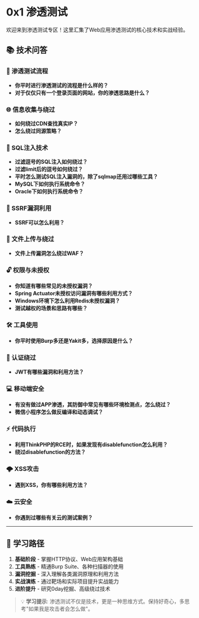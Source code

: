 # 0x1 渗透测试

欢迎来到渗透测试专区！这里汇集了Web应用渗透测试的核心技术和实战经验。

## 📚 技术问答

### 🎯 渗透测试流程
- **你平时进行渗透测试的流程是什么样的？**
- **对于仅仅只有一个登录页面的网站，你的渗透思路是什么？**

### 🌐 信息收集与绕过
- **如何绕过CDN查找真实IP？**
- **怎么绕过同源策略？**

### 💉 SQL注入技术
- **过滤逗号的SQL注入如何绕过？**
- **过滤limit后的逗号如何绕过？**
- **平时怎么测试SQL注入漏洞的，除了sqlmap还用过哪些工具？**
- **MySQL下如何执行系统命令？**
- **Oracle下如何执行系统命令？**

### 🔗 SSRF漏洞利用
- **SSRF可以怎么利用？**

### 📁 文件上传与绕过
- **文件上传漏洞怎么绕过WAF？**

### 🔓 权限与未授权
- **你知道有哪些常见的未授权漏洞？**
- **Spring Actuator未授权访问漏洞有哪些利用方式？**
- **Windows环境下怎么利用Redis未授权漏洞？**
- **测试越权的场景和思路有哪些？**

### 🛠️ 工具使用
- **你平时使用Burp多还是Yakit多，选择原因是什么？**

### 🔐 认证绕过
- **JWT有哪些漏洞和利用方法？**

### 💻 移动端安全
- **有没有做过APP渗透，其防御中常见有哪些环境检测点，怎么绕过？**
- **微信小程序怎么做反编译和动态调试？**

### ⚡ 代码执行
- **利用ThinkPHP的RCE时，如果发现有disablefunction怎么利用？**
- **绕过disablefunction的方法？**

### 🌩️ XSS攻击
- **遇到XSS，你有哪些利用方法？**

### ☁️ 云安全
- **你遇到过哪些有关云的测试案例？**

---

## 🎯 学习路径

1. **基础阶段** - 掌握HTTP协议、Web应用架构基础
2. **工具熟练** - 精通Burp Suite、各种扫描器的使用
3. **漏洞挖掘** - 深入理解各类漏洞原理和利用方法
4. **实战演练** - 通过靶场和实际项目提升实战能力
5. **进阶提升** - 研究0day挖掘、高级绕过技术

> 💡 **学习提示**: 渗透测试不仅是技术，更是一种思维方式。保持好奇心，多思考"如果我是攻击者会怎么做"。
